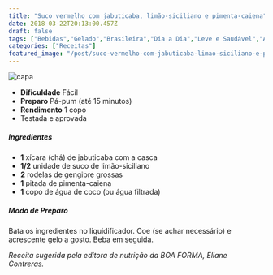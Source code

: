 ```yaml
---
title: "Suco vermelho com jabuticaba, limão-siciliano e pimenta-caiena"
date: 2018-03-22T20:13:00.457Z
draft: false
tags: ["Bebidas","Gelado","Brasileira","Dia a Dia","Leve e Saudável","Aliados da Dieta","Alimentação saudável","Receitas","Receitas com frutas","Receitas simples e fáceis","Suco"]
categories: ["Receitas"]
featured_image: "/post/suco-vermelho-com-jabuticaba-limao-siciliano-e-pimenta-caiena.9119672b.jpg"
---
```


![capa](/post/suco-vermelho-com-jabuticaba-limao-siciliano-e-pimenta-caiena.9119672b.jpg)

*   **Dificuldade** Fácil
*   **Preparo** Pá-pum (até 15 minutos)
*   **Rendimento** 1 copo
*   Testada e aprovada
    

##### Ingredientes

*   **1** xícara (chá) de jabuticaba com a casca
*   **1/2** unidade de suco de limão-siciliano
*   **2** rodelas de gengibre grossas
*   **1** pitada de pimenta-caiena
*   **1** copo de água de coco (ou água filtrada)

##### Modo de Preparo

Bata os ingredientes no liquidificador. Coe (se achar necessário) e acrescente gelo a gosto. Beba em seguida.

_Receita sugerida pela editora de nutrição da BOA FORMA, Eliane Contreras._

